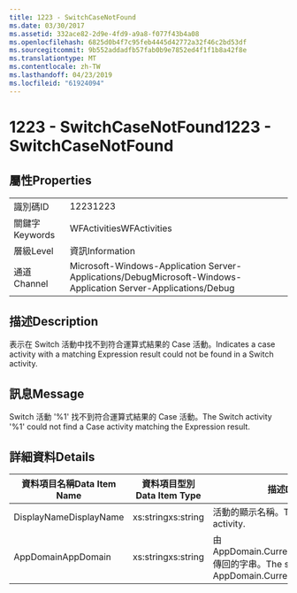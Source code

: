 ```yaml
---
title: 1223 - SwitchCaseNotFound
ms.date: 03/30/2017
ms.assetid: 332ace82-2d9e-4fd9-a9a8-f077f43b4a08
ms.openlocfilehash: 6825d0b4f7c95feb4445d42772a32f46c2bd53df
ms.sourcegitcommit: 9b552addadfb57fab0b9e7852ed4f1f1b8a42f8e
ms.translationtype: MT
ms.contentlocale: zh-TW
ms.lasthandoff: 04/23/2019
ms.locfileid: "61924094"
---
```

# <a name="1223---switchcasenotfound"></a><span data-ttu-id="9f3ec-102">1223 - SwitchCaseNotFound</span><span class="sxs-lookup"><span data-stu-id="9f3ec-102">1223 - SwitchCaseNotFound</span></span>
## <a name="properties"></a><span data-ttu-id="9f3ec-103">屬性</span><span class="sxs-lookup"><span data-stu-id="9f3ec-103">Properties</span></span>  
  
|||  
|-|-|  
|<span data-ttu-id="9f3ec-104">識別碼</span><span class="sxs-lookup"><span data-stu-id="9f3ec-104">ID</span></span>|<span data-ttu-id="9f3ec-105">1223</span><span class="sxs-lookup"><span data-stu-id="9f3ec-105">1223</span></span>|  
|<span data-ttu-id="9f3ec-106">關鍵字</span><span class="sxs-lookup"><span data-stu-id="9f3ec-106">Keywords</span></span>|<span data-ttu-id="9f3ec-107">WFActivities</span><span class="sxs-lookup"><span data-stu-id="9f3ec-107">WFActivities</span></span>|  
|<span data-ttu-id="9f3ec-108">層級</span><span class="sxs-lookup"><span data-stu-id="9f3ec-108">Level</span></span>|<span data-ttu-id="9f3ec-109">資訊</span><span class="sxs-lookup"><span data-stu-id="9f3ec-109">Information</span></span>|  
|<span data-ttu-id="9f3ec-110">通道</span><span class="sxs-lookup"><span data-stu-id="9f3ec-110">Channel</span></span>|<span data-ttu-id="9f3ec-111">Microsoft-Windows-Application Server-Applications/Debug</span><span class="sxs-lookup"><span data-stu-id="9f3ec-111">Microsoft-Windows-Application Server-Applications/Debug</span></span>|  
  
## <a name="description"></a><span data-ttu-id="9f3ec-112">描述</span><span class="sxs-lookup"><span data-stu-id="9f3ec-112">Description</span></span>  
 <span data-ttu-id="9f3ec-113">表示在 Switch 活動中找不到符合運算式結果的 Case 活動。</span><span class="sxs-lookup"><span data-stu-id="9f3ec-113">Indicates a case activity with a matching Expression result could not be found in a Switch activity.</span></span>  
  
## <a name="message"></a><span data-ttu-id="9f3ec-114">訊息</span><span class="sxs-lookup"><span data-stu-id="9f3ec-114">Message</span></span>  
 <span data-ttu-id="9f3ec-115">Switch 活動 '%1' 找不到符合運算式結果的 Case 活動。</span><span class="sxs-lookup"><span data-stu-id="9f3ec-115">The Switch activity '%1' could not find a Case activity matching the Expression result.</span></span>  
  
## <a name="details"></a><span data-ttu-id="9f3ec-116">詳細資料</span><span class="sxs-lookup"><span data-stu-id="9f3ec-116">Details</span></span>  
  
|<span data-ttu-id="9f3ec-117">資料項目名稱</span><span class="sxs-lookup"><span data-stu-id="9f3ec-117">Data Item Name</span></span>|<span data-ttu-id="9f3ec-118">資料項目型別</span><span class="sxs-lookup"><span data-stu-id="9f3ec-118">Data Item Type</span></span>|<span data-ttu-id="9f3ec-119">描述</span><span class="sxs-lookup"><span data-stu-id="9f3ec-119">Description</span></span>|  
|--------------------|--------------------|-----------------|  
|<span data-ttu-id="9f3ec-120">DisplayName</span><span class="sxs-lookup"><span data-stu-id="9f3ec-120">DisplayName</span></span>|<span data-ttu-id="9f3ec-121">xs:string</span><span class="sxs-lookup"><span data-stu-id="9f3ec-121">xs:string</span></span>|<span data-ttu-id="9f3ec-122">活動的顯示名稱。</span><span class="sxs-lookup"><span data-stu-id="9f3ec-122">The display name of the activity.</span></span>|  
|<span data-ttu-id="9f3ec-123">AppDomain</span><span class="sxs-lookup"><span data-stu-id="9f3ec-123">AppDomain</span></span>|<span data-ttu-id="9f3ec-124">xs:string</span><span class="sxs-lookup"><span data-stu-id="9f3ec-124">xs:string</span></span>|<span data-ttu-id="9f3ec-125">由 AppDomain.CurrentDomain.FriendlyName 傳回的字串。</span><span class="sxs-lookup"><span data-stu-id="9f3ec-125">The string returned by AppDomain.CurrentDomain.FriendlyName.</span></span>|
